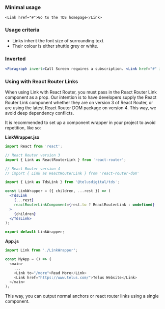 ### Minimal usage

```
<Link href="#">Go to the TDS homepage</Link>
```

### Usage criteria

* Links inherit the font size of surrounding text.
* Their colour is either shuttle grey or white.

### Inverted

```jsx { "props": { "className": "docs_purple-block" } }
<Paragraph invert>Call Screen requires a subscription. <Link href="#" invert>Log in</Link> to your account and make sure you are subscribed.</Paragraph>
```

### Using with React Router Links

When using Link with React Router, you must pass in the React Router Link component as a prop. Our intention is to have developers supply the React Router Link component whether they are on version 3 of React Router, or are using the latest React Router DOM package on version 4. This way, we avoid deep dependency conflicts.

It is recommended to set up a component wrapper in your project to avoid repetition, like so:

**LinkWrapper.jsx**

```jsx noeditor static
import React from 'react';

// React Router version 3
import { Link as ReactRouterLink } from 'react-router';

// React Router version 4
// import { Link as ReactRouterLink } from 'react-router-dom'

import { Link as TdsLink } from '@telusdigital/tds';

const LinkWrapper = ({ children, ...rest }) => (
  <TdsLink
    {...rest}
    reactRouterLinkComponent={rest.to ? ReactRouterLink : undefined}
  >
    {children}
  </TdsLink>
);

export default LinkWrapper;
```

**App.js**

```js noeditor static
import Link from './LinkWrapper';

const MyApp = () => (
  <main>
    ...
    <Link to="/more">Read More</Link>
    <Link href="https://www.telus.com/">Telus Website</Link>
  </main>
);
```

This way, you can output normal anchors or react router links using a single component.
